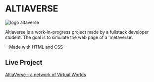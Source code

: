 # ALTIAVERSE

![logo altaverse](https://davidgomezfrieiro.github.io/Logo-Altiaverse.png)

Altiaverse is a work-in-progress project made by a fullstack developer student. The goal is to simulate the web page of a 'metaverse'.

--Made with HTML and CSS--

## Live Project

[AltiaVerse - a network of Virtual Worlds](https://davidgomezfrieiro.github.io/)
